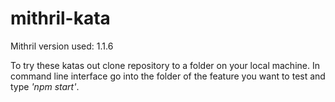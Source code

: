 # mithril-kata

Mithril version used: 1.1.6

To try these katas out clone repository to a folder on your local machine. In command line interface go into the folder of the feature you want to test and type *'npm start'*.

